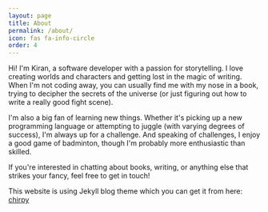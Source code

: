 ```yaml
---
layout: page
title: About
permalink: /about/
icon: fas fa-info-circle
order: 4
---
```


Hi! I'm Kiran, a software developer with a passion for storytelling. I love creating worlds and characters and getting lost in the magic of writing. When I'm not coding away, you can usually find me with my nose in a book, trying to decipher the secrets of the universe (or just figuring out how to write a really good fight scene).

I'm also a big fan of learning new things.  Whether it's picking up a new programming language or attempting to juggle (with varying degrees of success), I'm always up for a challenge. And speaking of challenges, I enjoy a good game of badminton, though I'm probably more enthusiastic than skilled.

If you're interested in chatting about books, writing, or anything else that strikes your fancy, feel free to get in touch!

This website is using Jekyll blog theme which you can get it from here: [chirpy](https://github.com/cotes2020/jekyll-theme-chirpy)
